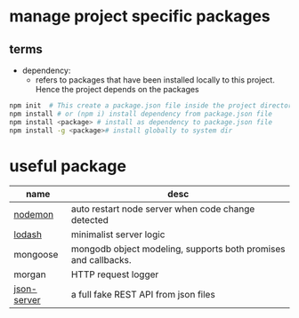# manage project specific packages
## terms
- dependency: 
  - refers to packages that have been installed locally to this project. Hence the project depends on the packages

```bash
npm init  # This create a package.json file inside the project directory
npm install # or (npm i) install dependency from package.json file
npm install <package> # install as dependency to package.json file
npm install -g <package># install globally to system dir
```




# useful package
|name|desc|
|--|--|
|[nodemon](https://www.npmjs.com/package/nodemon)|auto restart node server when code change detected|
|[lodash](https://www.npmjs.com/package/lodash)|minimalist server logic|
|mongoose|mongodb object modeling, supports both promises and callbacks.|
|morgan|HTTP request logger|
|[json-server](https://www.npmjs.com/package/json-server)|a full fake REST API from json files|